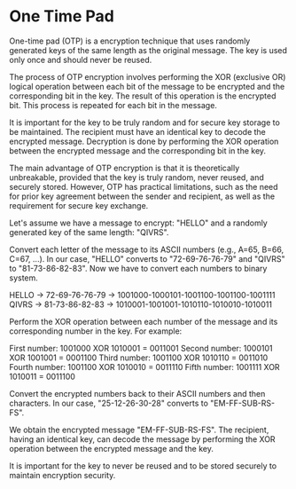 # One Time Pad
 
One-time pad (OTP) is a encryption technique that uses randomly generated keys of the same length as the original message. The key is used only once and should never be reused.

The process of OTP encryption involves performing the XOR (exclusive OR) logical operation between each bit of the message to be encrypted and the corresponding bit in the key. The result of this operation is the encrypted bit. This process is repeated for each bit in the message.

It is important for the key to be truly random and for secure key storage to be maintained. The recipient must have an identical key to decode the encrypted message. Decryption is done by performing the XOR operation between the encrypted message and the corresponding bit in the key.

The main advantage of OTP encryption is that it is theoretically unbreakable, provided that the key is truly random, never reused, and securely stored. However, OTP has practical limitations, such as the need for prior key agreement between the sender and recipient, as well as the requirement for secure key exchange.

Let's assume we have a message to encrypt: "HELLO" and a randomly generated key of the same length: "QIVRS".

Convert each letter of the message to its ASCII numbers (e.g., A=65, B=66, C=67, ...). In our case, "HELLO" converts to "72-69-76-76-79" and "QIVRS" to "81-73-86-82-83". Now we have to convert each numbers to binary system.

HELLO  ->  72-69-76-76-79  ->  1001000-1000101-1001100-1001100-1001111
QIVRS  ->  81-73-86-82-83  ->  1010001-1001001-1010110-1010010-1010011

Perform the XOR operation between each number of the message and its corresponding number in the key. For example:

First number: 1001000 XOR 1010001 = 0011001
Second number: 1000101 XOR 1001001 = 0001100
Third number: 1001100 XOR 1010110 = 0011010
Fourth number: 1001100 XOR 1010010 = 0011110
Fifth number: 1001111 XOR 1010011 = 0011100

Convert the encrypted numbers back to their ASCII numbers and then characters. In our case, "25-12-26-30-28" converts to "EM-FF-SUB-RS-FS".

We obtain the encrypted message "EM-FF-SUB-RS-FS". The recipient, having an identical key, can decode the message by performing the XOR operation between the encrypted message and the key.

It is important for the key to never be reused and to be stored securely to maintain encryption security.
